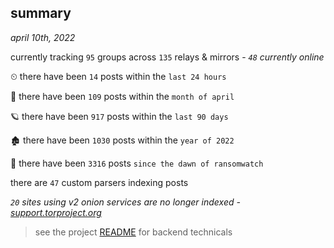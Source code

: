 
## summary
_april 10th, 2022_

currently tracking `95` groups across `135` relays & mirrors - _`48` currently online_

⏲ there have been `14` posts within the `last 24 hours`

🦈 there have been `109` posts within the `month of april`

🪐 there have been `917` posts within the `last 90 days`

🏚 there have been `1030` posts within the `year of 2022`

🦕 there have been `3316` posts `since the dawn of ransomwatch`

there are `47` custom parsers indexing posts

_`20` sites using v2 onion services are no longer indexed - [support.torproject.org](https://support.torproject.org/onionservices/v2-deprecation/)_

> see the project [README](https://github.com/thetanz/ransomwatch#ransomwatch--) for backend technicals
